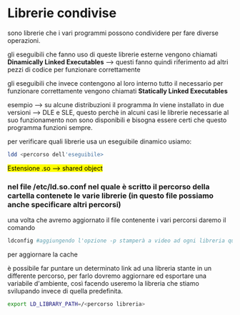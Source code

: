 # Librerie condivise

sono librerie che i vari programmi possono condividere per fare diverse operazioni.

gli eseguibili che fanno uso di queste librerie esterne vengono chiamati **Dinamically Linked Executables** --> questi fanno quindi riferimento ad altri pezzi di codice per funzionare correttamente

gli eseguibili che invece contengono al loro interno tutto il necessario per funzionare correttamente vengono chiamati **Statically Linked Executables**

esempio --> su alcune distribuzioni il programma *ln* viene installato in due versioni --> DLE e SLE, questo perchè in alcuni casi le librerie necessarie al suo funzionamento non sono disponibili e bisogna essere certi che questo programma funzioni sempre.

per verificare quali librerie usa un eseguibile dinamico usiamo:

```bash
ldd <percorso dell'eseguibile>
```

<mark>Estensione .so --> shared object</mark>

### nel file /etc/ld.so.conf nel quale è scritto il percorso della cartella contenete le varie librerie (in questo file possiamo anche specificare altri percorsi)

una volta che avremo aggiornato il file contenente i vari percorsi daremo il comando

```bash
ldconfig #aggiungendo l'opzione -p stamperà a video ad ogni libreria qual'è il suo percorso effettivo
```

per aggiornare la cache

è possibile far puntare un determinato link ad una libreria stante in un differente percorso, per farlo dovremo aggiornare ed esportare una variabile d'ambiente, così facendo useremo la libreria che stiamo svilupando invece di quella predefinita.

```bash
export LD_LIBRARY_PATH=/<percorso libreria>
```

